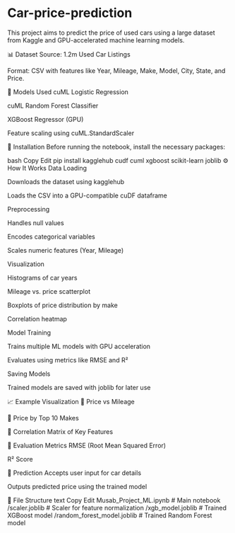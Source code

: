 # Car-price-prediction
This project aims to predict the price of used cars using a large dataset from Kaggle and GPU-accelerated machine learning models.

📊 Dataset
Source: 1.2m Used Car Listings

Format: CSV with features like Year, Mileage, Make, Model, City, State, and Price.

🧠 Models Used
cuML Logistic Regression

cuML Random Forest Classifier

XGBoost Regressor (GPU)

Feature scaling using cuML.StandardScaler

🔧 Installation
Before running the notebook, install the necessary packages:

bash
Copy
Edit
pip install kagglehub cudf cuml xgboost scikit-learn joblib
⚙️ How It Works
Data Loading

Downloads the dataset using kagglehub

Loads the CSV into a GPU-compatible cuDF dataframe

Preprocessing

Handles null values

Encodes categorical variables

Scales numeric features (Year, Mileage)

Visualization

Histograms of car years

Mileage vs. price scatterplot

Boxplots of price distribution by make

Correlation heatmap

Model Training

Trains multiple ML models with GPU acceleration

Evaluates using metrics like RMSE and R²

Saving Models

Trained models are saved with joblib for later use

📈 Example Visualization
📍 Price vs Mileage

📍 Price by Top 10 Makes

📍 Correlation Matrix of Key Features

🧪 Evaluation Metrics
RMSE (Root Mean Squared Error)

R² Score

🧠 Prediction
Accepts user input for car details

Outputs predicted price using the trained model

📁 File Structure
text
Copy
Edit
Musab_Project_ML.ipynb        # Main notebook
/scaler.joblib                # Scaler for feature normalization
/xgb_model.joblib             # Trained XGBoost model
/random_forest_model.joblib   # Trained Random Forest model
